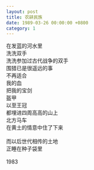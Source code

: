 ```yaml
---
layout: post
title: 农耕民族
date: 1989-03-26 00:00:00 +0800
category: 1
---
```


在发蓝的河水里<br>
洗洗双手<br>
洗洗参加过古代战争的双手<br>
围猎已是很遥远的事<br>
不再适合<br>
我的血<br>
把我的宝剑<br>
盔甲<br>
以至王冠<br>
都埋进四周高高的山上<br>
北方马车<br>
在黄土的情意中住了下来<br>
<br>
而以后世代相传的土地<br>
正睡在种子袋里<br>
<br>
1983